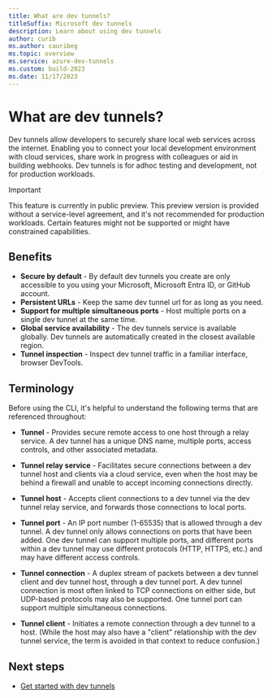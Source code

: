```yaml
---
title: What are dev tunnels?
titleSuffix: Microsoft dev tunnels
description: Learn about using dev tunnels
author: curib
ms.author: cauribeg
ms.topic: overview
ms.service: azure-dev-tunnels
ms.custom: build-2023
ms.date: 11/17/2023 
---
```


# What are dev tunnels?

Dev tunnels allow developers to securely share local web services across the internet. Enabling you to connect your local development environment with cloud services, share work in progress with colleagues or aid in building webhooks. Dev tunnels is for adhoc testing and development, not for production workloads.

> [!IMPORTANT]
> This feature is currently in public preview.
> This preview version is provided without a service-level agreement, and it's not recommended for production workloads. Certain features might not be supported or might have constrained capabilities.

## Benefits

- **Secure by default** - By default dev tunnels you create are only accessible to you using your Microsoft, Microsoft Entra ID, or GitHub account.
- **Persistent URLs** - Keep the same dev tunnel url for as long as you need.
- **Support for multiple simultaneous ports** - Host multiple ports on a single dev tunnel at the same time.
- **Global service availability** - The dev tunnels service is available globally. Dev tunnels are automatically created in the closest available region.
- **Tunnel inspection** - Inspect dev tunnel traffic in a familiar interface, browser DevTools.

## Terminology

Before using the CLI, it's helpful to understand the following terms that are referenced throughout:

- **Tunnel** - Provides secure remote access to one host through a relay service. A dev tunnel has a unique DNS name, multiple ports, access controls, and other associated metadata.

- **Tunnel relay service** - Facilitates secure connections between a dev tunnel host and clients via a cloud service, even when the host may be behind a firewall and unable to accept incoming connections directly.

- **Tunnel host** - Accepts client connections to a dev tunnel via the dev tunnel relay service, and forwards those connections to local ports.

- **Tunnel port** - An IP port number (1-65535) that is allowed through a dev tunnel. A dev tunnel only allows connections on ports that have been added. One dev tunnel can support multiple ports, and different ports within a dev tunnel may use different protocols (HTTP, HTTPS, etc.) and may have different access controls.

- **Tunnel connection** - A duplex stream of packets between a dev tunnel client and dev tunnel host, through a dev tunnel port. A dev tunnel connection is most often linked to TCP connections on either side, but UDP-based protocols may also be supported. One tunnel port can support multiple simultaneous connections.

- **Tunnel client** - Initiates a remote connection through a dev tunnel to a host. (While the host may also have a "client" relationship with the dev tunnel service, the term is avoided in that context to reduce confusion.)

## Next steps

- [Get started with dev tunnels](get-started.md)
